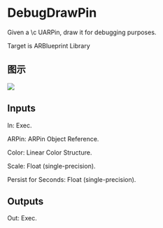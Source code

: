 # DebugDrawPin

Given a \c UARPin, draw it for debugging purposes.

Target is ARBlueprint Library

## 图示

![]($-20221218-17562442.png)

## Inputs

In: Exec.

ARPin: ARPin Object Reference.

Color: Linear Color Structure.

Scale: Float (single-precision).

Persist for Seconds: Float (single-precision).  

## Outputs

Out: Exec.

